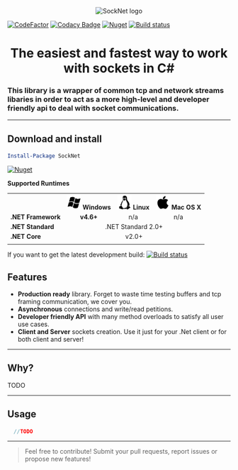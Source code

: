 <p align="center">
  <img src="https://github.com/PauSabatesC/SockNet/blob/develop/SockNet.PNG" alt="SockNet logo"/>
</p>

[![CodeFactor](https://www.codefactor.io/repository/github/pausabatesc/socknet/badge)](https://www.codefactor.io/repository/github/pausabatesc/socknet)
[![Codacy Badge](https://api.codacy.com/project/badge/Grade/97b9677cd0354202b7d0bb4fd9e364fb)](https://www.codacy.com/manual/PauSabatesC/SockNet?utm_source=github.com&amp;utm_medium=referral&amp;utm_content=PauSabatesC/SockNet&amp;utm_campaign=Badge_Grade)
[![Nuget](https://img.shields.io/nuget/v/SockNet)](https://www.nuget.org/packages/SockNet/)
[![Build status](https://ci.appveyor.com/api/projects/status/x9mkgssl3n6yb9p7?svg=true)](https://ci.appveyor.com/project/PauSabatesC/socknet-kaa6k)

<h1 align="center">
  The easiest and fastest way to work with sockets in C#
</h1>

### This library is a wrapper of common tcp and network streams libaries in order to act as a more high-level and developer friendly api to deal with socket communications.
---

## Download and install

```powershell
Install-Package SockNet
```
[![Nuget](https://img.shields.io/nuget/v/SockNet)](https://www.nuget.org/packages/SockNet/)

**Supported Runtimes**

<table>
<tr>
<th></th>

<th><img src='https://github.com/Turbo87/Font-Awesome/raw/platform-icons/svg/windows.png'/> Windows</th>
	
<th><img src='https://github.com/Turbo87/Font-Awesome/raw/platform-icons/svg/linux.png'> Linux</th>

<th><img src='https://github.com/Turbo87/Font-Awesome/raw/platform-icons/svg/apple.png'/> Mac OS X</th>

</tr>
<tr>
 <td><strong>.NET Framework</strong</td>
 <td align='center'><strong>v4.6+</strong></td>
 <td align='center'>n/a</td>
 <td align='center'>n/a</td>
</tr>
<tr>
 <td><strong>.NET Standard</strong></td>
 <td colspan='3' align='center'>.NET Standard 2.0+</td>
</tr>
<tr>
 <td><strong>.NET Core</strong></td>
 <td colspan='3' align='center'>v2.0+</td>
</tr>
<tr>
	<td colspan='4'></td>
</tr>
</table>



If you want to get the latest development build: [![Build status](https://ci.appveyor.com/api/projects/status/x9mkgssl3n6yb9p7/branch/develop?svg=true)](https://ci.appveyor.com/project/PauSabatesC/socknet-kaa6k/branch/develop)

## Features
- **Production ready** library. Forget to waste time testing buffers and tcp framing communication, we cover you.
- **Asynchronous** connections and write/read petitions.
- **Developer friendly API** with many method overloads to satisfy all user use cases.
- **Client and Server** sockets creation. Use it just for your .Net client or for both client and server!

---
## Why?
TODO

---
## Usage
```cs
  //TODO
```

---

> Feel free to contribute! Submit your pull requests, report issues or propose new features!
